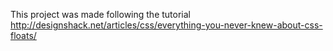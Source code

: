 This project was made following the tutorial http://designshack.net/articles/css/everything-you-never-knew-about-css-floats/